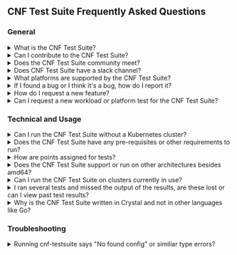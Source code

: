 ## CNF Test Suite Frequently Asked Questions

### General

<details> <summary>What is the CNF Test Suite?</summary>
<p>

- The CNF Test Suite program enables interoperability of Cloud native Network Functions (CNFs) from multiple vendors running on top of Kubernetes. The CNF Test Suite's goal is to provide an open source test suite to demonstrate conformance and implementation of best practices for both open and closed source Cloud Native Network Functions.

</p>
</details>

<details> <summary>Can I contribute to the CNF Test Suite?</summary>
<p>

- Yes. You can start by reading the [CNF Test Suite Contributing Guidelines](CONTRIBUTING.md).

</p>
</details>

<details> <summary>Does the CNF Test Suite community meet?</summary>
<p>

- Yes. The CNF Test Suite team meets once a week on Thursdays at 14:15-15:00 UTC. You can find more info about the meeting [here.](CONTRIBUTING.md#community-meeting)

</p>
</details>

<details> <summary>Does CNF Test Suite have a slack channel?</summary>
<p>

- Yes. We have two channels on [https://slack.cncf.io/](https://slack.cncf.io/), cnf-testsuite and cnf-testsuite-dev.

</p>
</details>

<details> <summary>What platforms are supported by the CNF Test Suite?</summary>
<p>

- The CNF Test Suite runs on most major Linux distributions, Mac OS X (source install only) and WSL (Windows Subsystem for Linux).

</p>
</details>

<details> <summary>If I found a bug or I think it's a bug, how do I report it?</summary>
<p>

- If you would like to report a bug, please create a [new issue](https://github.com/cncf/cnf-testsuite/issues/new?assignees=&labels=bug&template=bug-report.md&title=%5BBUG%5D) (using the **Bug Report** Template).

</p>
</details>

<details> <summary>How do I request a new feature?</summary>
<p>

- If you would like to request an enhancement, please create a [new issue](https://github.com/cncf/cnf-testsuite/issues/new?assignees=&labels=enhancement&template=feature-request.md&title=%5BFeature%5D) (using the **Feature Request** Template).

</p>
</details>

<details> <summary>Can I request a new workload or platform test for the CNF Test Suite?</summary>
<p>

- Yes. If you would like to request a new workload test, please create a [new issue](https://github.com/cncf/cnf-testsuite/issues/new?assignees=&labels=workload&template=new-workload-test.md&title=%5BWorkload%5D) (using the **New Workload Test** Template) or create a [new issue](https://github.com/cncf/cnf-testsuite/issues/new?assignees=&labels=platform&template=new-platform-test.md&title=%5BPlatform%5D) (using the **New Platform Test** Template).

</p>
</details>

### Technical and Usage

<details> <summary>Can I run the CNF Test Suite without a Kubernetes cluster?</summary>
<p>

- In simple terms, no. You need some type of Kubernetes (K8s) cluster whether it's bare metal, kind, Docker and so on to run the CNF Test Suite against your CNF.

</p>
</details>

<details> <summary>Does the CNF Test Suite have any pre-requisites or other requirements to run?</summary>
<p>

- Yes. There are a few requirements for the CNF Test Suite. You can read about the requirements in the [INSTALL Guide](INSTALL.md#prerequisites).

</p>
</details>

<details> <summary>How are points assigned for tests?</summary>
<p>

- Points are different for each test and workload but in general terms, pass defaults to 5 and fail is a -1. See [points.yml](https://github.com/cncf/cnf-testsuite/blob/main/embedded_files/points.yml) for more details on the different points for default scoring.

</p>
</details>

<details> <summary>Does the CNF Test Suite support or run on other architectures besides amd64?</summary>
<p>

- Not currently at this time.

</p>
</details>

<details> <summary>Can I run the CNF Test Suite on clusters currently in use?</summary>
<p>

- Yes but it's not recommended. There is a destructive option that will test your nodes with reboots and recovery. We recommend that tests are run in an environment that is not currently used by others, typically in a test or dev environment setting.

</p>
</details>

<details> <summary>I ran several tests and missed the output of the results, are these lost or can I view past test results?</summary>
<p>

- All test results are stored in the results/ directory of where you installed the CNF Test Suite in yaml format.

</p>
</details>

<details> <summary>Why is the CNF Test Suite written in Crystal and not in other languages like Go?</summary>
<p>

- The short answer is [Crystal](https://crystal-lang.org) fit the criteria we looked at in a language at the time which needed to run external programs/test suites and internal tests - [Taylor Carpenter](https://app.slack.com/client/T08PSQ7BQ/G019HM3K54H/user_profile/U7HCKCW90) via https://slack.cncf.io/
- Usability for Humans - Crystal, puts readablility for humans as a priority, which is why its syntax heavily inspired by Ruby.
- Type checking system to help humans catch their errors earlier
- Compiled language for portability, reduced size, and performance
- Metaprogramming through Crystal's powerful macro system
- Concurrency throughy green threads, called fiberes, which communicate over channels like Go lang and Clojure
- Dependency management for libraries and applications via the [crystal manager Shards](https://github.com/crystal-lang/shards)

</p>
</details>

### Troubleshooting

<details> <summary>Running cnf-testsuite says "No found config" or similiar type errors?</summary>
<p>

- This may indicate that you are not pointing to a valid cnf-testsuite.yml config file for your CNF. You may want to read or review the [INSTALL](INSTALL.md) instructions or the [USAGE Documentation](USAGE.md).

</p>
</details>
